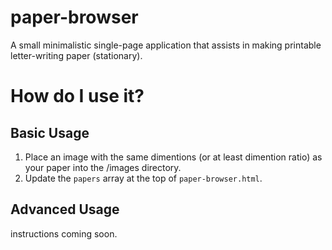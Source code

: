# paper-browser  
A small minimalistic single-page application that assists in making printable letter-writing paper (stationary).  

# How do I use it?  

## Basic Usage  
1. Place an image with the same dimentions (or at least dimention ratio) as your paper into the /images directory.  
2. Update the `papers` array at the top of `paper-browser.html`.

## Advanced Usage  
instructions coming soon.  

